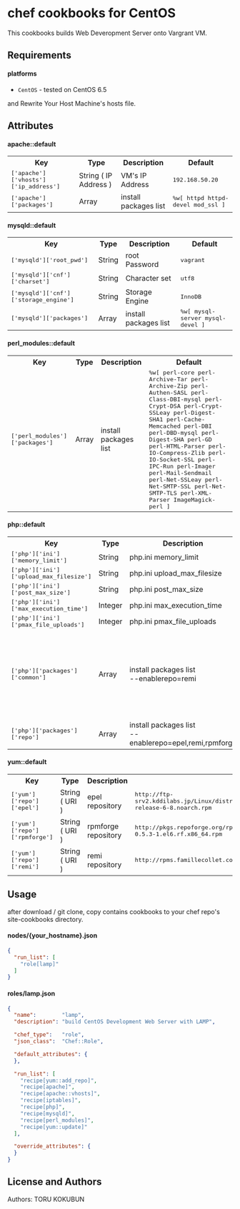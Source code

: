 chef cookbooks for CentOS
===============

This cookbooks builds Web Deveropment Server onto Vargrant VM.

Requirements
------------

#### platforms
- `CentOS` - tested on CentOS 6.5

and Rewrite Your Host Machine's hosts file.

Attributes
----------

#### apache::default
<table>
  <tr>
    <th>Key</th>
    <th>Type</th>
    <th>Description</th>
    <th>Default</th>
  </tr>
  <tr>
    <td><tt>['apache']['vhosts']['ip_address']</tt></td>
    <td>String ( IP Address )</td>
    <td>VM's IP Address</td>
    <td><tt>192.168.50.20</tt></td>
  </tr>
  <tr>
    <td><tt>['apache']['packages']</tt></td>
    <td>Array</td>
    <td>install packages list</td>
    <td><tt>%w[
  httpd
  httpd-devel
  mod_ssl
]</tt></td>
  </tr>
</table>

#### mysqld::default
<table>
  <tr>
    <th>Key</th>
    <th>Type</th>
    <th>Description</th>
    <th>Default</th>
  </tr>
  <tr>
    <td><tt>['mysqld']['root_pwd']</tt></td>
    <td>String</td>
    <td>root Password</td>
    <td><tt>vagrant</tt></td>
  </tr>
  <tr>
    <td><tt>['mysqld']['cnf']['charset']</tt></td>
    <td>String</td>
    <td>Character set</td>
    <td><tt>utf8</tt></td>
  </tr>
  <tr>
    <td><tt>['mysqld']['cnf']['storage_engine']</tt></td>
    <td>String</td>
    <td>Storage Engine</td>
    <td><tt>InnoDB</tt></td>
  </tr>
  <tr>
    <td><tt>['mysqld']['packages']</tt></td>
    <td>Array</td>
    <td>install packages list</td>
    <td><tt>%w[
  mysql-server
  mysql-devel
]</tt></td>
  </tr>
</table>

#### perl_modules::default
<table>
  <tr>
    <th>Key</th>
    <th>Type</th>
    <th>Description</th>
    <th>Default</th>
  </tr>
  <tr>
    <td><tt>['perl_modules']['packages']</tt></td>
    <td>Array</td>
    <td>install packages list</td>
    <td><tt>%w[
  perl-core
  perl-Archive-Tar
  perl-Archive-Zip
  perl-Authen-SASL
  perl-Class-DBI-mysql
  perl-Crypt-DSA
  perl-Crypt-SSLeay
  perl-Digest-SHA1
  perl-Cache-Memcached
  perl-DBI
  perl-DBD-mysql
  perl-Digest-SHA
  perl-GD
  perl-HTML-Parser
  perl-IO-Compress-Zlib
  perl-IO-Socket-SSL
  perl-IPC-Run
  perl-Imager
  perl-Mail-Sendmail
  perl-Net-SSLeay
  perl-Net-SMTP-SSL
  perl-Net-SMTP-TLS
  perl-XML-Parser
  ImageMagick-perl
]</tt></td>
  </tr>
</table>

#### php::default
<table>
  <tr>
    <th>Key</th>
    <th>Type</th>
    <th>Description</th>
    <th>Default</th>
  </tr>
  <tr>
    <td><tt>['php']['ini']['memory_limit']</tt></td>
    <td>String</td>
    <td>php.ini memory_limit</td>
    <td><tt>1024M</tt></td>
  </tr>
  <tr>
    <td><tt>['php']['ini']['upload_max_filesize']</tt></td>
    <td>String</td>
    <td>php.ini upload_max_filesize</td>
    <td><tt>512M</tt></td>
  </tr>
  <tr>
    <td><tt>['php']['ini']['post_max_size']</tt></td>
    <td>String</td>
    <td>php.ini post_max_size</td>
    <td><tt>578M</tt></td>
  </tr>
  <tr>
    <td><tt>['php']['ini']['max_execution_time']</tt></td>
    <td>Integer</td>
    <td>php.ini max_execution_time</td>
    <td><tt>60</tt></td>
  </tr>
  <tr>
    <td><tt>['php']['ini']['pmax_file_uploads']</tt></td>
    <td>Integer</td>
    <td>php.ini pmax_file_uploads</td>
    <td><tt>20</tt></td>
  </tr>
  <tr>
    <td><tt>['php']['packages']['common']</tt></td>
    <td>Array</td>
    <td>install packages list<br>
    --enablerepo=remi</td>
    <td><tt>%w[
  php
  php-devel
  php-mbstring
  php-gd
  php-pear
  php-xml
  php-pdo
  php-mysqlnd
  php-bcmath
]</tt></td>
  </tr>
  <tr>
    <td><tt>['php']['packages']['repo']</tt></td>
    <td>Array</td>
    <td>install packages list<br>
    --enablerepo=epel,remi,rpmforge</td>
    <td><tt>%w[
  php-mcrypt
]</tt></td>
  </tr>
</table>

#### yum::default
<table>
  <tr>
    <th>Key</th>
    <th>Type</th>
    <th>Description</th>
    <th>Default</th>
  </tr>
  <tr>
    <td><tt>['yum']['repo']['epel']</tt></td>
    <td>String ( URI )</td>
    <td>epel repository</td>
    <td><tt>http://ftp-srv2.kddilabs.jp/Linux/distributions/fedora/epel/6/x86_64/epel-release-6-8.noarch.rpm</tt></td>
  </tr>
  <tr>
    <td><tt>['yum']['repo']['rpmforge']</tt></td>
    <td>String ( URI )</td>
    <td>rpmforge repository</td>
    <td><tt>http://pkgs.repoforge.org/rpmforge-release/rpmforge-release-0.5.3-1.el6.rf.x86_64.rpm</tt></td>
  </tr>
  <tr>
    <td><tt>['yum']['repo']['remi']</tt></td>
    <td>String ( URI )</td>
    <td>remi repository</td>
    <td><tt>http://rpms.famillecollet.com/enterprise/remi-release-6.rpm</tt></td>
  </tr>
  </tr>
</table>

Usage
-----

after download / git clone, copy contains cookbooks to your chef repo's site-cookbooks directory.

#### nodes/{your_hostname}.json

```json
{
  "run_list": [
    "role[lamp]"
  ]
}
```

#### roles/lamp.json

```json
{
  "name":        "lamp",
  "description": "build CentOS Development Web Server with LAMP",

  "chef_type":   "role",
  "json_class":  "Chef::Role",

  "default_attributes": {
  },

  "run_list": [
    "recipe[yum::add_repo]",
    "recipe[apache]",
    "recipe[apache::vhosts]",
    "recipe[iptables]",
    "recipe[php]",
    "recipe[mysqld]",
    "recipe[perl_modules]",
    "recipe[yum::update]"
  ],

  "override_attributes": {
  }
}
```

License and Authors
-------------------
Authors: TORU KOKUBUN
